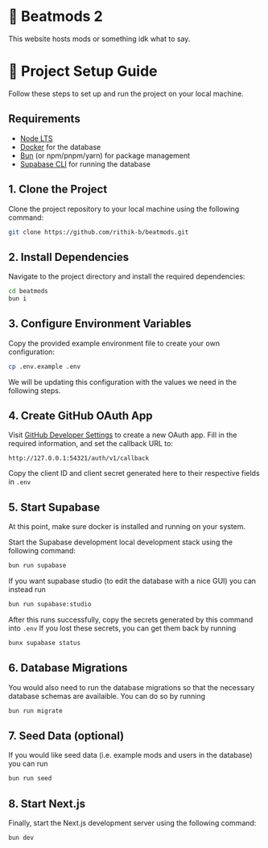 # 🧩 Beatmods 2

This website hosts mods or something idk what to say.

# 🚀 Project Setup Guide

Follow these steps to set up and run the project on your local machine.

## Requirements
- [Node LTS](https://nodejs.org/en)
- [Docker](https://www.docker.com) for the database
- [Bun](https://bun.sh/) (or npm/pnpm/yarn) for package management
- [Supabase CLI](https://supabase.io/docs/guides/local-development) for running the database

## 1. Clone the Project

Clone the project repository to your local machine using the following command:

```bash
git clone https://github.com/rithik-b/beatmods.git
```

## 2. Install Dependencies

Navigate to the project directory and install the required dependencies:

```bash
cd beatmods
bun i
```

## 3. Configure Environment Variables

Copy the provided example environment file to create your own configuration:

```bash
cp .env.example .env
```

We will be updating this configuration with the values we need in the following steps.


## 4. Create GitHub OAuth App

Visit [GitHub Developer Settings](https://github.com/settings/applications/new) to create a new OAuth app. Fill in the required information, and set the callback URL to:

```
http://127.0.0.1:54321/auth/v1/callback
```

Copy the client ID and client secret generated here to their respective fields in `.env`

## 5. Start Supabase

At this point, make sure docker is installed and running on your system.

Start the Supabase development local development stack using the following command:

```bash
bun run supabase
```

If you want supabase studio (to edit the database with a nice GUI) you can instead run

```bash
bun run supabase:studio
```

After this runs successfully, copy the secrets generated by this command into `.env` If you lost these secrets, you can get them back by running 

```bash
bunx supabase status
```

## 6. Database Migrations

You would also need to run the database migrations so that the necessary database schemas are availaible. You can do so by running 

```bash
bun run migrate
```

## 7. Seed Data (optional)

If you would like seed data (i.e. example mods and users in the database) you can run

```bash
bun run seed
```

## 8. Start Next.js

Finally, start the Next.js development server using the following command:

```bash
bun dev
```